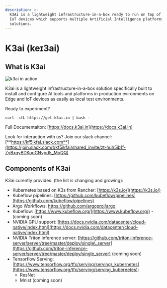 ```yaml
---
description: >-
  K3Ai is a lightweight infrastructure-in-a-box ready to run on top of edge and
  IoT devices which supports multiple Artificial Intelligence platforms and
  solutions.
---
```


# K3ai \(keɪ3ai\)

## What is K3ai

![k3ai in action](.gitbook/assets/aio.gif)

K3ai is a lightweight infrastructure-in-a-box solution specifically built to install and configure AI tools and platforms in production evironments on Edge and IoT devices as easily as local test environments.

Ready to experiment?

```text
curl -sfL https://get.k3ai.in | bash -
```

Full Documentaiton:  [https://docs.k3ai.in](https://docs.k3ai.in)

Look for interaction with us? Join our slack channel:  [**https://kf5ikfai.slack.com**](https://join.slack.com/t/kf5ikfai/shared_invite/zt-huh5ib1f-ZyBxqyBDKooGNvpd5_MoQQ)

## Components of K3ai

K3ai curently provides: \(the list is changing and growing\):

* Kubernetes based on K3s from Rancher: [https://k3s.io/](https://k3s.io/)
* Kubeflow pipelines: [https://github.com/kubeflow/pipelines](https://github.com/kubeflow/pipelines)
* Argo Workflows: https://github.com/argoproj/argo
* Kubeflow: [https://www.kubeflow.org/](https://www.kubeflow.org/) - (coming soon)
* NVIDIA GPU support: [https://docs.nvidia.com/datacenter/cloud-native/index.html](https://docs.nvidia.com/datacenter/cloud-native/index.html)
* NVIDIA Triton inference server: [https://github.com/triton-inference-server/server/tree/master/deploy/single\_server](https://github.com/triton-inference-server/server/tree/master/deploy/single_server) (coming soon)
* Tensorflow Serving: [https://www.tensorflow.org/tfx/serving/serving\_kubernetes](https://www.tensorflow.org/tfx/serving/serving_kubernetes):
  * ResNet
  * Mnist (coming soon)

